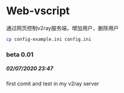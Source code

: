 # Web-vscript 
通过网页控制v2ray服务端，增加用户，删除用户<br>
```bash
cp config-example.ini config.ini
```


### beta 0.01
##### 02/07/2020 23:47    
first comit and test in my v2ray server


